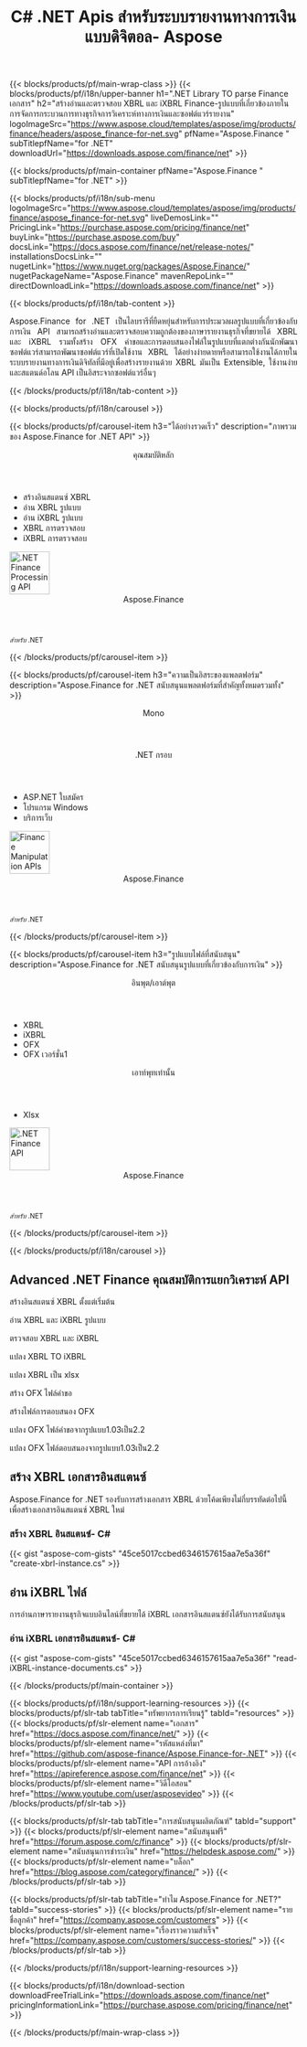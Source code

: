 ﻿---
title: C# .NET Apis สำหรับระบบรายงานทางการเงินแบบดิจิตอล- Aspose 
weight: 20
url: /th/net/ 
description: C# ASP.NET VB.NET ไลบรารีสำหรับการแปลงงบการเงินเป็นภาษารายงานธุรกิจที่ขยายได้ XBRL และ iXBRL สำหรับการวิเคราะห์เพื่อสร้าง XBRL อนุกรมวิธานและรายงาน
---
{{< blocks/products/pf/main-wrap-class >}}
{{< blocks/products/pf/i18n/upper-banner h1=".NET Library TO parse Finance เอกสาร" h2="สร้างอ่านและตรวจสอบ XBRL และ iXBRL Finance-รูปแบบที่เกี่ยวข้องภายในการจัดการกระบวนการทางธุรกิจการวิเคราะห์ทางการเงินและซอฟต์แวร์รายงาน" logoImageSrc="https://www.aspose.cloud/templates/aspose/img/products/finance/headers/aspose_finance-for-net.svg" pfName="Aspose.Finance " subTitlepfName="for .NET" downloadUrl="https://downloads.aspose.com/finance/net" >}}

{{< blocks/products/pf/main-container pfName="Aspose.Finance " subTitlepfName="for .NET" >}}

{{< blocks/products/pf/i18n/sub-menu logoImageSrc="https://www.aspose.cloud/templates/aspose/img/products/finance/aspose_finance-for-net.svg" liveDemosLink="" PricingLink="https://purchase.aspose.com/pricing/finance/net" buyLink="https://purchase.aspose.com/buy" docsLink="https://docs.aspose.com/finance/net/release-notes/" installationsDocsLink="" nugetLink="https://www.nuget.org/packages/Aspose.Finance/" nugetPackageName="Aspose.Finance" mavenRepoLink="" directDownloadLink="https://downloads.aspose.com/finance/net" >}}

{{< blocks/products/pf/i18n/tab-content >}}
<p align="justify"> Aspose.Finance for .NET เป็นไลบรารีที่ยืดหยุ่นสำหรับการประมวลผลรูปแบบที่เกี่ยวข้องกับการเงิน API สามารถสร้างอ่านและตรวจสอบความถูกต้องของภาษารายงานธุรกิจที่ขยายได้ XBRL และ iXBRL รวมทั้งสร้าง OFX คำขอและการตอบสนองไฟล์ในรูปแบบที่แตกต่างกันนักพัฒนาซอฟต์แวร์สามารถพัฒนาซอฟต์แวร์ที่เปิดใช้งาน XBRL ได้อย่างง่ายดายหรือสามารถใช้งานได้ภายในระบบรายงานทางการเงินดิจิทัลที่มีอยู่เพื่อสร้างรายงานด้วย XBRL มันเป็น Extensible, ใช้งานง่ายและสแตนด์อโลน API เป็นอิสระจากซอฟต์แวร์อื่นๆ</p>

{{< /blocks/products/pf/i18n/tab-content >}}

<!--Diagrams Start-->
{{< blocks/products/pf/i18n/carousel >}}

{{< blocks/products/pf/carousel-item h3="ได้อย่างรวดเร็ว" description="ภาพรวมของ Aspose.Finance for .NET API" >}}
<div class="diagram1 d1-net">
 <div class="d1-row">
  <div class="d1-col d1-left">
   <header>
    <i class="fa fa-cogs">
    </i>
    คุณสมบัติหลัก
   </header>
   <ul>
    <li>
     สร้างอินสแตนซ์ XBRL
    </li>
    <li>
     อ่าน XBRL รูปแบบ
    </li>
    <li>
     อ่าน iXBRL รูปแบบ
    </li>
    <li>
     XBRL การตรวจสอบ
    </li>
    <li>
     iXBRL การตรวจสอบ
    </li>
   </ul>
  </div>
  <!--/left-->
  <div class="d1-col d1-right">
   <!--<header><i class="fa fa-cogs"> </i>General Features</header>

<ul>

<li>File Loading</li>

</ul>-->
  </div>
  <!--/right-->
 </div>
 <!--/row-->
 <div class="d1-logo">
  <img width="70" height="75" alt=".NET Finance Processing API" src="https://www.aspose.cloud/templates/aspose/img/products/finance/aspose_finance-for-net.svg"/>
  <header>
   Aspose.Finance
  </header>
  <footer>
   <small>
    <em>
     สำหรับ
    </em>
    .NET
   </small>
  </footer>
 </div>
 <!--/logo-->
</div>

{{< /blocks/products/pf/carousel-item >}}

{{< blocks/products/pf/carousel-item h3="ความเป็นอิสระของแพลตฟอร์ม" description="Aspose.Finance for .NET สนับสนุนแพลตฟอร์มที่สำคัญทั้งหมดรวมทั้ง" >}}
<div class="diagram1 d1-net">
 <div class="d1-row">
  <div class="d1-col d1-left">
   <header>
    <i class="fa fa-cubes">
    </i>
    Mono
   </header>
  </div>
  <!--/left-->
  <div class="d1-col d1-right">
   <header>
    <i class="fa fa-cubes">
    </i>
    .NET กรอบ
   </header>
   <ul>
    <li>
     ASP.NET ใบสมัคร
    </li>
    <li>
     โปรแกรม Windows
    </li>
    <li>
     บริการเว็บ
    </li>
   </ul>
  </div>
  <!--/right-->
 </div>
 <!--/row-->
 <div class="d1-logo">
  <img width="70" height="75" alt="Finance Manipulation APIs" src="https://www.aspose.cloud/templates/aspose/img/products/finance/aspose_finance-for-net.svg"/>
  <header>
   Aspose.Finance
  </header>
  <footer>
   <small>
    <em>
     สำหรับ
    </em>
    .NET
   </small>
  </footer>
 </div>
 <!--/logo-->
</div>

{{< /blocks/products/pf/carousel-item >}}

{{< blocks/products/pf/carousel-item h3="รูปแบบไฟล์ที่สนับสนุน" description="Aspose.Finance for .NET สนับสนุนรูปแบบที่เกี่ยวข้องกับการเงิน" >}}
<div class="diagram1 d2 d1-net">
 <div class="d1-row">
  <div class="d1-col d1-left">
   <header>
    <i class="fa fa-arrows-v">
    </i>
    อินพุต/เอาต์พุต
   </header>
   <ul>
    <li>
     XBRL
    </li>
    <li>
     iXBRL
    </li>
    <li>
     OFX
    </li>
    <li>
     OFX เวอร์ชั่น1
    </li>
   </ul>
  </div>
  <!--/left-->
  <div class="d1-col d1-right">
   <header><i class="fa  fa-mail-forward"> </i> เอาท์พุทเท่านั้น</header>

<ul>

<li>Xlsx</li>

</ul>
  </div>
  <!--/right-->
 </div>
 <!--/row-->
 <div class="d1-logo">
  <img width="70" height="75" alt=".NET Finance API" src="https://www.aspose.cloud/templates/aspose/img/products/finance/aspose_finance-for-net.svg"/>
  <header>
   Aspose.Finance
  </header>
  <footer>
   <small>
    <em>
     สำหรับ
    </em>
    .NET
   </small>
  </footer>
 </div>
 <!--/logo-->
</div>

{{< /blocks/products/pf/carousel-item >}}

{{< /blocks/products/pf/i18n/carousel >}}
<!--Diagrams End-->

<!--Feature-section Start-->
<div class="container-fluid features-section bg-gray singleproduct">
 <a class="anchor" id="features" name="features">
 </a>
 <div class="row">
  <div class="container">
   <h2 class="pr-ft">
    Advanced .NET Finance คุณสมบัติการแยกวิเคราะห์ API
   </h2>
   <p>
   </p>
   <div class="col-lg-4">
    <em class="fa fa-plus-square-o ico-blue fa-2x col-lg-2">
    </em>
    <p class="col-lg-10">
     สร้างอินสแตนซ์ XBRL ตั้งแต่เริ่มต้น
    </p>
   </div>
   <div class="col-lg-4">
    <em class="fa fa-check ico-blue fa-2x col-lg-2">
    </em>
    <p class="col-lg-10">
     อ่าน XBRL และ iXBRL รูปแบบ
    </p>
   </div>
   <div class="col-lg-4">
    <em class="fa fa-cog ico-blue fa-2x col-lg-2">
    </em>
    <p class="col-lg-10">
     ตรวจสอบ XBRL และ iXBRL
    </p>
   </div>
 <div class="col-lg-4">
    <em class="fa fa-mail-forward ico-blue fa-2x col-lg-2">
    </em>
    <p class="col-lg-10">
     แปลง XBRL TO iXBRL
    </p>
   </div>
   <div class="col-lg-4">
    <em class="fa fa-mail-forward ico-blue fa-2x col-lg-2">
    </em>
    <p class="col-lg-10">
     แปลง XBRL เป็น xlsx
    </p>
   </div>
   <div class="col-lg-4">
    <em class="fa fa-plus-square-o ico-blue fa-2x col-lg-2">
    </em>
    <p class="col-lg-10">
     สร้าง OFX ไฟล์คำขอ
    </p>
   </div>
   <div class="col-lg-4">
    <em class="fa fa-plus-square-o ico-blue fa-2x col-lg-2">
    </em>
    <p class="col-lg-10">
     สร้างไฟล์การตอบสนอง OFX
    </p>
   </div>

   <div class="col-lg-4">
    <em class="fa fa-mail-forward ico-blue fa-2x col-lg-2">
    </em>
    <p class="col-lg-10">
     แปลง OFX ไฟล์คำขอจากรูปแบบ1.03เป็น2.2
    </p>
   </div>
   <div class="col-lg-4">
    <em class="fa fa-mail-forward ico-blue fa-2x col-lg-2">
    </em>
    <p class="col-lg-10">
     แปลง OFX ไฟล์ตอบสนองจากรูปแบบ1.03เป็น2.2
    </p>
   </div>
   <!--<div class="col-lg-4"><em class="fa fa-shield ico-blue fa-2x col-lg-2"> </em>

<p class="col-lg-10">Validate XBRL</p>

</div>

<div class="col-lg-4"><em class="fa fa-plus ico-blue fa-2x col-lg-2"> </em>

<p class="col-lg-10">Validate iXRL</p>

</div>

<div class="col-lg-4"><em class="fa fa-edit ico-blue fa-2x col-lg-2"> </em>

<p class="col-lg-10">Change the node properties</p>

</div>

<div class="col-lg-4"><em class="fa fa-cog ico-blue fa-2x col-lg-2"> </em>

<p class="col-lg-10">Content navigation using XPath Query</p>

</div>

<div class="col-lg-4"><em class="fa fa-recycle ico-blue fa-2x col-lg-2"> </em>

<p class="col-lg-10">Navigate via CSS Selectors, Element and Document Traversal</p>

</div>

<div class="col-lg-4"><em class="fa fa-cogs ico-blue fa-2x col-lg-2"> </em>

<p class="col-lg-10">DOM Tree manipulation of official SVG specifications</p>

</div>-->
   <div class="col-lg-12">
    <h2 class="h2title">
     สร้าง XBRL เอกสารอินสแตนซ์
    </h2>
    <p>
     Aspose.Finance for .NET รองรับการสร้างเอกสาร XBRL ด้วยโค้ดเพียงไม่กี่บรรทัดต่อไปนี้เพื่อสร้างเอกสารอินสแตนซ์ XBRL ใหม่
    </p>
    <div class="codeblock" id="code">
     <h3>
      สร้าง XBRL อินสแตนซ์- C#
     </h3>
{{< gist "aspose-com-gists" "45ce5017ccbed6346157615aa7e5a36f" "create-xbrl-instance.cs" >}}
    </div>
   </div>
   <div class="col-lg-12">
    <h2 class="h2title">
     อ่าน iXBRL ไฟล์
    </h2>
    <p>
     การอ่านภาษารายงานธุรกิจแบบอินไลน์ที่ขยายได้ iXBRL เอกสารอินสแตนซ์ยังได้รับการสนับสนุน
    </p>
    <div class="codeblock" id="code">
     <h3>
      อ่าน iXBRL เอกสารอินสแตนซ์- C#
     </h3>
{{< gist "aspose-com-gists" "45ce5017ccbed6346157615aa7e5a36f" "read-iXBRL-instance-documents.cs" >}}
    </div>
   </div>
   <!--<div class="col-lg-12">

<h2 class="h2title">Various Imaging Filters</h2>

<p>Aspose.PUB for .NET provides the core imaging features such as color adjustment via its class libraries. Developers can easily adjust brightness, contrast or gamma on raster image loaded by the API. Furthermore, developers can dynamically dither or blur images as well as use popular filters including Median, Gauss Wiener, Motion Wiener and Bradley Threshold.</p>

</div>-->
  </div>
 </div>
</div>
<!--Feature-section End-->

{{< /blocks/products/pf/main-container >}}


{{< blocks/products/pf/i18n/support-learning-resources >}}
{{< blocks/products/pf/slr-tab tabTitle="ทรัพยากรการเรียนรู้" tabId="resources" >}}
{{< blocks/products/pf/slr-element name="เอกสาร" href="https://docs.aspose.com/finance/net/" >}}
{{< blocks/products/pf/slr-element name="รหัสแหล่งที่มา" href="https://github.com/aspose-finance/Aspose.Finance-for-.NET" >}}
{{< blocks/products/pf/slr-element name="API การอ้างอิง" href="https://apireference.aspose.com/finance/net" >}}
{{< blocks/products/pf/slr-element name="วิดีโอสอน" href="https://www.youtube.com/user/asposevideo" >}}
{{< /blocks/products/pf/slr-tab >}}

{{< blocks/products/pf/slr-tab tabTitle="การสนับสนุนผลิตภัณฑ์" tabId="support" >}}
{{< blocks/products/pf/slr-element name="สนับสนุนฟรี" href="https://forum.aspose.com/c/finance" >}}
{{< blocks/products/pf/slr-element name="สนับสนุนการชำระเงิน" href="https://helpdesk.aspose.com/" >}}
{{< blocks/products/pf/slr-element name="บล็อก" href="https://blog.aspose.com/category/finance/" >}}
{{< /blocks/products/pf/slr-tab >}}

{{< blocks/products/pf/slr-tab tabTitle="ทำไม Aspose.Finance for .NET?" tabId="success-stories" >}}
{{< blocks/products/pf/slr-element name="รายชื่อลูกค้า" href="https://company.aspose.com/customers" >}}
{{< blocks/products/pf/slr-element name="เรื่องราวความสำเร็จ" href="https://company.aspose.com/customers/success-stories/" >}}
{{< /blocks/products/pf/slr-tab >}}

{{< /blocks/products/pf/i18n/support-learning-resources >}}

{{< blocks/products/pf/i18n/download-section downloadFreeTrialLink="https://downloads.aspose.com/finance/net" pricingInformationLink="https://purchase.aspose.com/pricing/finance/net" >}}


{{< /blocks/products/pf/main-wrap-class >}}

